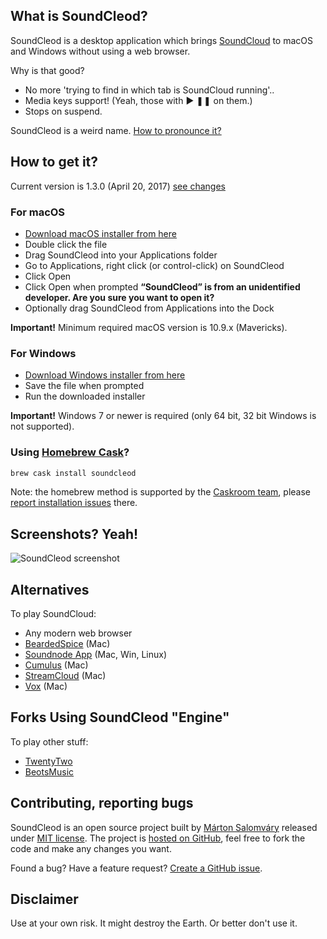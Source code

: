 ## What is SoundCleod?

SoundCleod is a desktop application which brings
[SoundCloud](http://soundcloud.com) to macOS and Windows without using a web
browser.

Why is that good?

- No more 'trying to find in which tab is SoundCloud running'..
- Media keys support! (Yeah, those with ▶ ❚❚ on them.)
- Stops on suspend.

SoundCleod is a weird name. [How to pronounce it?](https://soundcloud.com/senart/soundcleod)

## How to get it?

Current version is 1.3.0 (April 20, 2017) [see changes](https://github.com/salomvary/soundcleod/blob/master/CHANGELOG.md)

### For macOS

- [Download macOS installer from
	here](https://github.com/salomvary/soundcleod/releases/download/v1.3.0/soundcleod-1.3.0.dmg)
- Double click the file
- Drag SoundCleod into your Applications folder
- Go to Applications, right click (or control-click) on SoundCleod
- Click Open
- Click Open when prompted **“SoundCleod” is from an unidentified developer. Are you sure you want to open it?**
- Optionally drag SoundCleod from Applications into the Dock

**Important!** Minimum required macOS version is 10.9.x (Mavericks).

### For Windows

- [Download Windows installer from
	here](https://github.com/salomvary/soundcleod/releases/download/v1.3.0/soundcleod-Setup-1.3.0.exe)
- Save the file when prompted
- Run the downloaded installer

**Important!** Windows 7 or newer is required (only 64 bit, 32 bit Windows is not supported).

### Using [Homebrew Cask](http://caskroom.io/)?

```sh
brew cask install soundcleod
```

Note: the homebrew method is supported by the [Caskroom team](https://github.com/caskroom/homebrew-cask), please [report installation issues](https://github.com/caskroom/homebrew-cask#reporting-bugs) there.

## Screenshots? Yeah!

![SoundCleod screenshot](https://raw.github.com/salomvary/soundcleod/master/screenshot.png)

## Alternatives

To play SoundCloud:

- Any modern web browser
- [BeardedSpice](https://github.com/beardedspice/beardedspice) (Mac)
- [Soundnode App](http://www.soundnodeapp.com/) (Mac, Win, Linux)
- [Cumulus](https://github.com/gillesdemey/Cumulus) (Mac)
- [StreamCloud](http://streamcloud.cc) (Mac)
- [Vox](http://coppertino.com/) (Mac)

## Forks Using SoundCleod "Engine"

To play other stuff:

- [TwentyTwo](https://github.com/marcw/twentytwo)
- [BeotsMusic](http://beotsmusic.kiding.net/)

## Contributing, reporting bugs

SoundCleod is an open source project built by [Márton
Salomváry](https://twitter.com/salomvary) released under [MIT
license](https://github.com/salomvary/soundcleod/blob/master/LICENSE). The
project is [hosted on GitHub](https://github.com/salomvary/soundcleod), feel
free to fork the code and make any changes you want.

Found a bug? Have a feature request? [Create a GitHub
issue](https://github.com/salomvary/soundcleod/issues).

## Disclaimer

Use at your own risk. It might destroy the Earth. Or better don't use
it.
